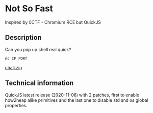 # Not So Fast
Inspired by 0CTF - Chromium RCE but QuickJS

## Description
Can you pop up shell real quick?

```
nc IP PORT
```

[chall.zip](peserta/chall.zip)

## Technical information
QuickJS latest release (2020-11-08) with 2 patches, first to enable how2heap alike primitives and the last one to disable std and os global properties.

```patch

```

```patch

```
